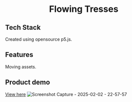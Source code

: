 <h1 align=center>Flowing Tresses</h1>

## Tech Stack
Created using opensource p5.js. 

## Features
Moving assets.

## Product demo
[View here](https://editor.p5js.org/melanielaporte/full/H43yUjCk7)
![Screenshot Capture - 2025-02-02 - 22-57-57](https://github.com/user-attachments/assets/54d0cb85-5b8d-47a5-a3c8-f03f7c51b8b2)